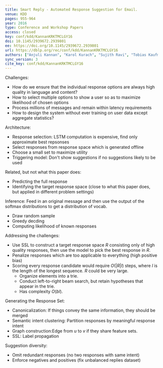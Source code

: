 ```yaml
---
title: Smart Reply - Automated Response Suggestion for Email.
venue: KDD
pages: 955-964
year: 2016
type: Conference and Workshop Papers
access: closed
key: conf/kdd/KannanKRKTMCLGY16
doi: 10.1145/2939672.2939801
ee: https://doi.org/10.1145/2939672.2939801
url: https://dblp.org/rec/conf/kdd/KannanKRKTMCLGY16
authors: ["Anjuli Kannan", "Karol Kurach", "Sujith Ravi", "Tobias Kaufmann", "Andrew Tomkins", "Balint Miklos", "Greg Corrado", "L\u00e1szl\u00f3 Luk\u00e1cs", "Marina Ganea", "Peter Young", "Vivek Ramavajjala"]
sync_version: 3
cite_key: conf/kdd/KannanKRKTMCLGY16
---
```

Challenges:

 - How do we ensure that the individual response options are always high quality in language and content?
 - How to select multiple options to show a user so as to maximize likelihood of chosen options
 - Process millions of messages and remain within latency requirements
 - How to design the system without ever training on user data except aggregate statistics?

Architecture:

 - Response selection: LSTM computation is expensive, find only approximate best repsonses
 - Select responses from response space which is generated offline
 - Choose a small set to maximize utility
 - Triggering model: Don't show suggestions if no suggestions likely to be used

Related, but not what this paper does:

 - Predicting the full response
 - Identifying the target response space (close to what this paper does, but applied in different problem settings)

Inference: Feed in an original message and then use the output of the softmax distributions to get a distribution of vocab.

 - Draw random sample
 - Greedy decding
 - Computing likelihood of known responses

Addressing the challenges:
 - Use SSL to construct a target response space $R$ consisting only of high quality responses, then use the model to pick the best response in $R$.
 - Penalize responses which are too applicable to everything (high positive bias)
 - Scoring every response candidate would require $O(|R|l)$ steps, where $l$ is the length of the longest sequence. $R$ could be very large.
	 - Organize elements into a trie.
	 - Conduct left-to-right beam search, but retain hypotheses that appear in the trie.
	 - Has complexity $O(bl)$.


Generating the Response Set:

 - Canonicalization: If things convey the same information, they should be merged
 - Semantic intent clustering: Partition responses by meaningful response intent
 - Graph construction:Edge from $u$ to $v$ if they share feature sets.
 - SSL: Label propagation

Suggestion diversity:

 - Omit redundant responses (no two responses with same intent)
 - Enforce negatives and positives (fix unbalanced replies dataset)